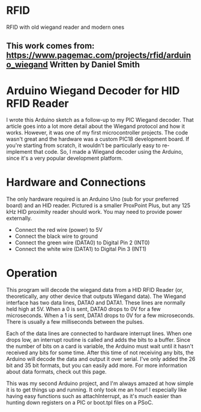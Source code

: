 # RFID
RFID with old wiegand reader and modern ones

## This work comes from: https://www.pagemac.com/projects/rfid/arduino_wiegand  Written by Daniel Smith

# Arduino Wiegand Decoder for HID RFID Reader
I wrote this Arduino sketch as a follow-up to my PIC Wiegand decoder. That article goes into a lot more detail about the Wiegand protocol and how it works. However, it was one of my first microcontroller projects. The code wasn't great and the hardware was a custom PIC18 development board. If you're starting from scratch, it wouldn't be particularly easy to re-implement that code. So, I made a Wiegand decoder using the Arduino, since it's a very popular development platform.

# Hardware and Connections
The only hardware required is an Arduino Uno (sub for your preferred board) and an HID reader. Pictured is a smaller ProxPoint Plus, but any 125 kHz HID proximity reader should work. You may need to provide power externally.

* Connect the red wire (power) to 5V
* Connect the black wire to ground
* Connect the green wire (DATA0) to Digital Pin 2 (INT0)
* Connect the white wire (DATA1) to Digital Pin 3 (INT1)

# Operation
This program will decode the wiegand data from a HID RFID Reader (or, theoretically, any other device that outputs Wiegand data). The Wiegand interface has two data lines, DATA0 and DATA1. These lines are normally held high at 5V. When a 0 is sent, DATA0 drops to 0V for a few microseconds. When a 1 is sent, DATA1 drops to 0V for a few microseconds. There is usually a few milliseconds between the pulses.

Each of the data lines are connected to hardware interrupt lines. When one drops low, an interrupt routine is called and adds the bits to a buffer. Since the number of bits on a card is variable, the Arduino must wait until it hasn't received any bits for some time. After this time of not receiving any bits, the Arduino will decode the data and output it over serial. I've only added the 26 bit and 35 bit formats, but you can easily add more. For more information about data formats, check out this page.

This was my second Arduino project, and I'm always amazed at how simple it is to get things up and running. It only took me an hour! I especially like having easy functions such as attachInterrupt, as it's much easier than hunting down registers on a PIC or boot.tpl files on a PSoC.
